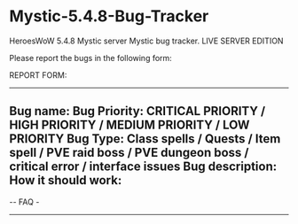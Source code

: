 # Mystic-5.4.8-Bug-Tracker
HeroesWoW 5.4.8 Mystic server Mystic bug tracker. LIVE SERVER EDITION

Please report the bugs in the following form:

REPORT FORM: 

------------
Bug name: 
Bug Priority: CRITICAL PRIORITY / HIGH PRIORITY / MEDIUM PRIORITY / LOW PRIORITY
Bug Type: Class spells / Quests / Item spell / PVE raid boss / PVE dungeon boss / critical error / interface issues
Bug description: 
How it should work: 
------------

-- FAQ -

---------





